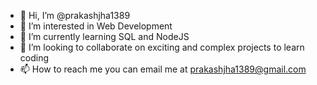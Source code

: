 - 👋 Hi, I’m @prakashjha1389
- 👀 I’m interested in Web Development
- 🌱 I’m currently learning SQL and NodeJS
- 💞️ I’m looking to collaborate on exciting and complex projects to learn coding
- 📫 How to reach me you can email me at prakashjha1389@gmail.com

<!---
prakashjha1389/prakashjha1389 is a ✨ special ✨ repository because its `README.md` (this file) appears on your GitHub profile.
You can click the Preview link to take a look at your changes.
--->
